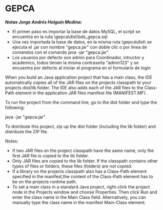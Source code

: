 # GEPCA

***Notas Jorge Andrés Holguín Medina:***

* El primer paso es importar la base de datos MySQL, el script se encuentra en la ruta \\gepca\dist\bds_gepca.sql
* Una vez importada la base de datos, en la misma ruta \\gepca\dist\ se ejecuta el .jar con nombre "gepca.jar" con doble clic o por linea de comandos con el comando java -jar "gepca.jar" 
* Los usuarios por defecto son admin para Coordinador, intructor y academico, todos tienen la misma contraseña "admin123" y se encuentra por defecto al iniciar el programa en el formulario de login


When you build an Java application project that has a main class, the IDE
automatically copies all of the JAR
files on the projects classpath to your projects dist/lib folder. The IDE
also adds each of the JAR files to the Class-Path element in the application
JAR files manifest file (MANIFEST.MF).

To run the project from the command line, go to the dist folder and
type the following:

java -jar "gepca.jar" 

To distribute this project, zip up the dist folder (including the lib folder)
and distribute the ZIP file.

Notes:

* If two JAR files on the project classpath have the same name, only the first
JAR file is copied to the lib folder.
* Only JAR files are copied to the lib folder.
If the classpath contains other types of files or folders, these files (folders)
are not copied.
* If a library on the projects classpath also has a Class-Path element
specified in the manifest,the content of the Class-Path element has to be on
the projects runtime path.
* To set a main class in a standard Java project, right-click the project node
in the Projects window and choose Properties. Then click Run and enter the
class name in the Main Class field. Alternatively, you can manually type the
class name in the manifest Main-Class element.
